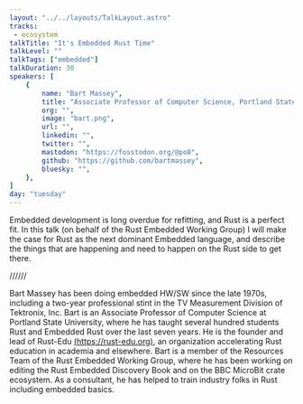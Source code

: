 ```yaml
---
layout: "../../layouts/TalkLayout.astro"
tracks:
 - ecosystem
talkTitle: "It's Embedded Rust Time"
talkLevel: ""
talkTags: ["embedded"]
talkDuration: 30
speakers: [
    {
        name: "Bart Massey",
        title: "Associate Professor of Computer Science, Portland State University",
        org: "",
        image: "bart.png",
        url: "",
        linkedin: "",
        twitter: "",
        mastodon: "https://fosstodon.org/@po8",
        github: "https://github.com/bartmassey",
        bluesky: "",
    },
]
day: "tuesday"
---
```


Embedded development is long overdue for refitting, and Rust is a perfect fit. In this talk (on behalf of the Rust Embedded Working Group) I will make the case for Rust as the next dominant Embedded language, and describe the things that are happening and need to happen on the Rust side to get there.

////// <!-- sepatator between abstract and bio -->

Bart Massey has been doing embedded HW/SW since the late 1970s, including a two-year professional stint in the TV Measurement Division of Tektronix, Inc. Bart is an Associate Professor of Computer Science at Portland State University, where he has taught several hundred students Rust and Embedded Rust over the last seven years. He is the founder and lead of Rust-Edu [(https://rust-edu.org)](https://rust-edu.org), an organization accelerating Rust education in academia and elsewhere. Bart is a member of the Resources Team of the Rust Embedded Working Group, where he has been working on editing the Rust Embedded Discovery Book and on the BBC MicroBit crate ecosystem. As a consultant, he has helped to train industry folks in Rust including embedded basics.
